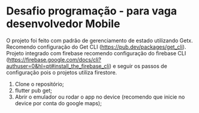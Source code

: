 # Desafio programação - para vaga desenvolvedor Mobile

O projeto foi feito com padrão de gerenciamento de estado utilizando Getx.
Recomendo configuração do Get CLI (https://pub.dev/packages/get_cli).
Projeto integrado com firebase recomendo configuração do firebase CLI (https://firebase.google.com/docs/cli?authuser=0&hl=pt#install_the_firebase_cli) e seguir os passos de configuração pois o projetos utiliza firestore.

1. Clone o repositório;
2. flutter pub get;
3. Abrir o emulador ou rodar o app no device (recomendo que inicie no device por conta do google maps);